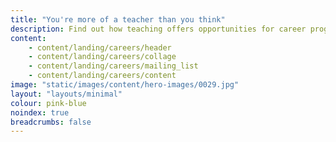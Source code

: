 ```yaml
---
title: "You're more of a teacher than you think"
description: Find out how teaching offers opportunities for career progression, personal development and ways to increase your pay
content:
    - content/landing/careers/header
    - content/landing/careers/collage
    - content/landing/careers/mailing_list
    - content/landing/careers/content
image: "static/images/content/hero-images/0029.jpg"
layout: "layouts/minimal"
colour: pink-blue
noindex: true
breadcrumbs: false
---
```

